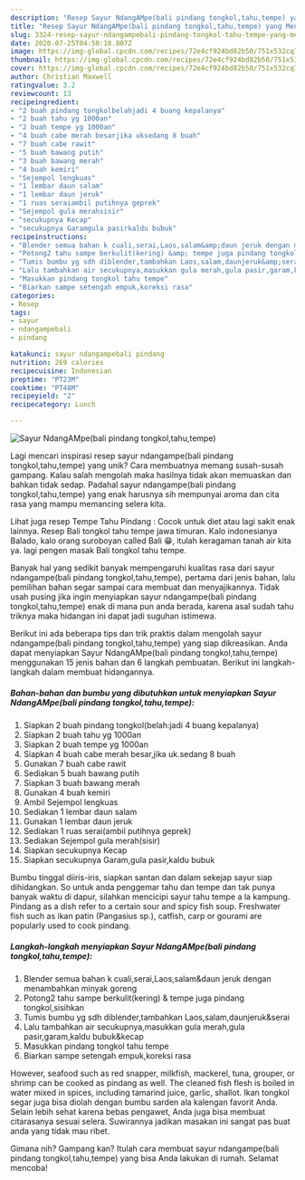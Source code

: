 ```yaml
---
description: "Resep Sayur NdangAMpe(bali pindang tongkol,tahu,tempe) yang Menggugah Selera"
title: "Resep Sayur NdangAMpe(bali pindang tongkol,tahu,tempe) yang Menggugah Selera"
slug: 3324-resep-sayur-ndangampebali-pindang-tongkol-tahu-tempe-yang-menggugah-selera
date: 2020-07-25T04:50:18.807Z
image: https://img-global.cpcdn.com/recipes/72e4cf924bd82b50/751x532cq70/sayur-ndangampebali-pindang-tongkoltahutempe-foto-resep-utama.jpg
thumbnail: https://img-global.cpcdn.com/recipes/72e4cf924bd82b50/751x532cq70/sayur-ndangampebali-pindang-tongkoltahutempe-foto-resep-utama.jpg
cover: https://img-global.cpcdn.com/recipes/72e4cf924bd82b50/751x532cq70/sayur-ndangampebali-pindang-tongkoltahutempe-foto-resep-utama.jpg
author: Christian Maxwell
ratingvalue: 3.2
reviewcount: 13
recipeingredient:
- "2 buah pindang tongkolbelahjadi 4 buang kepalanya"
- "2 buah tahu yg 1000an"
- "2 buah tempe yg 1000an"
- "4 buah cabe merah besarjika uksedang 8 buah"
- "7 buah cabe rawit"
- "5 buah bawang putih"
- "3 buah bawang merah"
- "4 buah kemiri"
- "Sejempol lengkuas"
- "1 lembar daun salam"
- "1 lembar daun jeruk"
- "1 ruas seraiambil putihnya geprek"
- "Sejempol gula merahsisir"
- "secukupnya Kecap"
- "secukupnya Garamgula pasirkaldu bubuk"
recipeinstructions:
- "Blender semua bahan k cuali,serai,Laos,salam&amp;daun jeruk dengan menambahkan minyak goreng"
- "Potong2 tahu sampe berkulit(kering) &amp; tempe juga pindang tongkol,sisihkan"
- "Tumis bumbu yg sdh diblender,tambahkan Laos,salam,daunjeruk&amp;serai"
- "Lalu tambahkan air secukupnya,masukkan gula merah,gula pasir,garam,kaldu bubuk&amp;kecap"
- "Masukkan pindang tongkol tahu tempe"
- "Biarkan sampe setengah empuk,koreksi rasa"
categories:
- Resep
tags:
- sayur
- ndangampebali
- pindang

katakunci: sayur ndangampebali pindang 
nutrition: 269 calories
recipecuisine: Indonesian
preptime: "PT23M"
cooktime: "PT48M"
recipeyield: "2"
recipecategory: Lunch

---
```



![Sayur NdangAMpe(bali pindang tongkol,tahu,tempe)](https://img-global.cpcdn.com/recipes/72e4cf924bd82b50/751x532cq70/sayur-ndangampebali-pindang-tongkoltahutempe-foto-resep-utama.jpg)

Lagi mencari inspirasi resep sayur ndangampe(bali pindang tongkol,tahu,tempe) yang unik? Cara membuatnya memang susah-susah gampang. Kalau salah mengolah maka hasilnya tidak akan memuaskan dan bahkan tidak sedap. Padahal sayur ndangampe(bali pindang tongkol,tahu,tempe) yang enak harusnya sih mempunyai aroma dan cita rasa yang mampu memancing selera kita.

Lihat juga resep Tempe Tahu Pindang : Cocok untuk diet atau lagi sakit enak lainnya. Resep Bali tongkol tahu tempe jawa timuran. Kalo indonesianya Balado, kalo orang suroboyan called Bali 😁, itulah keragaman tanah air kita ya. lagi pengen masak Bali tongkol tahu tempe.

Banyak hal yang sedikit banyak mempengaruhi kualitas rasa dari sayur ndangampe(bali pindang tongkol,tahu,tempe), pertama dari jenis bahan, lalu pemilihan bahan segar sampai cara membuat dan menyajikannya. Tidak usah pusing jika ingin menyiapkan sayur ndangampe(bali pindang tongkol,tahu,tempe) enak di mana pun anda berada, karena asal sudah tahu triknya maka hidangan ini dapat jadi suguhan istimewa.


Berikut ini ada beberapa tips dan trik praktis dalam mengolah sayur ndangampe(bali pindang tongkol,tahu,tempe) yang siap dikreasikan. Anda dapat menyiapkan Sayur NdangAMpe(bali pindang tongkol,tahu,tempe) menggunakan 15 jenis bahan dan 6 langkah pembuatan. Berikut ini langkah-langkah dalam membuat hidangannya.

<!--inarticleads1-->

##### Bahan-bahan dan bumbu yang dibutuhkan untuk menyiapkan Sayur NdangAMpe(bali pindang tongkol,tahu,tempe):

1. Siapkan 2 buah pindang tongkol(belah:jadi 4 buang kepalanya)
1. Siapkan 2 buah tahu yg 1000an
1. Siapkan 2 buah tempe yg 1000an
1. Siapkan 4 buah cabe merah besar,jika uk.sedang 8 buah
1. Gunakan 7 buah cabe rawit
1. Sediakan 5 buah bawang putih
1. Siapkan 3 buah bawang merah
1. Gunakan 4 buah kemiri
1. Ambil Sejempol lengkuas
1. Sediakan 1 lembar daun salam
1. Gunakan 1 lembar daun jeruk
1. Sediakan 1 ruas serai(ambil putihnya geprek)
1. Sediakan Sejempol gula merah(sisir)
1. Siapkan secukupnya Kecap
1. Siapkan secukupnya Garam,gula pasir,kaldu bubuk


Bumbu tinggal diiris-iris, siapkan santan dan dalam sekejap sayur siap dihidangkan. So untuk anda penggemar tahu dan tempe dan tak punya banyak waktu di dapur, silahkan mencicipi sayur tahu tempe a la kampung. Pindang as a dish refer to a certain sour and spicy fish soup. Freshwater fish such as ikan patin (Pangasius sp.), catfish, carp or gourami are popularly used to cook pindang. 

<!--inarticleads2-->

##### Langkah-langkah menyiapkan Sayur NdangAMpe(bali pindang tongkol,tahu,tempe):

1. Blender semua bahan k cuali,serai,Laos,salam&amp;daun jeruk dengan menambahkan minyak goreng
1. Potong2 tahu sampe berkulit(kering) &amp; tempe juga pindang tongkol,sisihkan
1. Tumis bumbu yg sdh diblender,tambahkan Laos,salam,daunjeruk&amp;serai
1. Lalu tambahkan air secukupnya,masukkan gula merah,gula pasir,garam,kaldu bubuk&amp;kecap
1. Masukkan pindang tongkol tahu tempe
1. Biarkan sampe setengah empuk,koreksi rasa


However, seafood such as red snapper, milkfish, mackerel, tuna, grouper, or shrimp can be cooked as pindang as well. The cleaned fish flesh is boiled in water mixed in spices, including tamarind juice, garlic, shallot. Ikan tongkol segar juga bisa diolah dengan bumbu sarden ala kalengan favorit Anda. Selain lebih sehat karena bebas pengawet, Anda juga bisa membuat citarasanya sesuai selera. Suwirannya jadikan masakan ini sangat pas buat anda yang tidak mau ribet. 

Gimana nih? Gampang kan? Itulah cara membuat sayur ndangampe(bali pindang tongkol,tahu,tempe) yang bisa Anda lakukan di rumah. Selamat mencoba!
